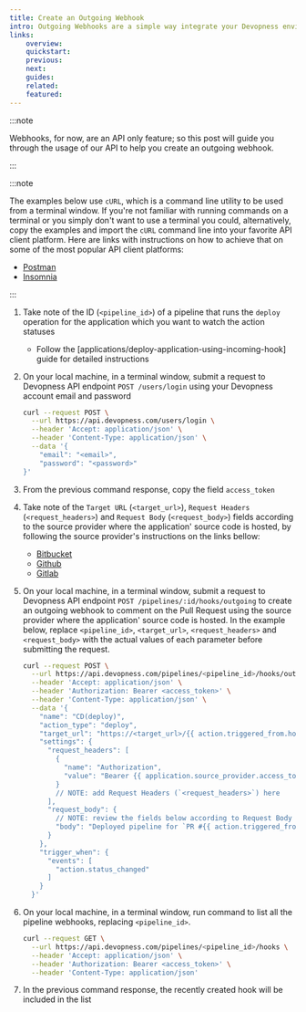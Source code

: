 ```yaml
---
title: Create an Outgoing Webhook
intro: Outgoing Webhooks are a simple way integrate your Devopness environment with external services, triggering a request when an action of a resource has its state updated. Some use cases of resource action state updates are “a new application deployment is done”, “the server is now stopped” and many more use cases that can benefit from webhooks integration. Learn how to create an outgoing webhook to comment the application deploy status on a Pull Request/Merge Request.
links:
    overview:
    quickstart:
    previous:
    next:
    guides:
    related:
    featured:
---
```


:::note

Webhooks, for now, are an API only feature; so this post will guide you through the usage of our API to help you create an outgoing webhook.

:::

:::note

The examples below use `cURL`, which is a command line utility to be used from a terminal window. If you're not familiar with running commands on a terminal or you simply don't want to use a terminal you could, alternatively, copy the examples and import the `cURL` command line into your favorite API client platform. Here are links with instructions on how to achieve that on some of the most popular API client platforms:

- [Postman](https://learning.postman.comgetting-started/importing-and-exporting-data/#importing-with-curl-commands)
- [Insomnia](https://docs.insomnia.rest/insomnia/import-export-data#import-data)

:::


1. Take note of the ID (`<pipeline_id>`) of a pipeline that runs the `deploy` operation for the application which you want to watch the action statuses
    - Follow the [applications/deploy-application-using-incoming-hook] guide for detailed instructions
1. On your local machine, in a terminal window, submit a request to Devopness API endpoint `POST /users/login` using your Devopness account email and password
    ```bash
    curl --request POST \
      --url https://api.devopness.com/users/login \
      --header 'Accept: application/json' \
      --header 'Content-Type: application/json' \
      --data '{
    	"email": "<email>",
    	"password": "<password>"
    }'
    ```
1. From the previous command response, copy the field `access_token`
1. Take note of the `Target URL` (`<target_url>`), `Request Headers` (`<request_headers>`) and `Request Body` (`<request_body>`) fields according to the source provider where the application' source code is hosted, by following the source provider's instructions on the links bellow:
   - [Bitbucket](https://developer.atlassian.com/cloud/bitbucket/rest/api-group-pullrequests/#api-repositories-workspace-repo-slug-pullrequests-pull-request-id-comments-post)
   - [Github](https://docs.github.com/en/rest/issues/comments#create-an-issue-comment)
   - [Gitlab](https://docs.gitlab.com/ee/api/notes.html#create-new-issue-note)
1. On your local machine, in a terminal window, submit a request to Devopness API endpoint `POST /pipelines/:id/hooks/outgoing` to create an outgoing webhook to comment on the Pull Request using the source provider where the application' source code is hosted. In the example below, replace `<pipeline_id>`, `<target_url>`, `<request_headers>` and `<request_body>` with the actual values of each parameter before submitting the request.
    
    ```bash
    curl --request POST \
      --url https://api.devopness.com/pipelines/<pipeline_id>/hooks/outgoing \
      --header 'Accept: application/json' \
      --header 'Authorization: Bearer <access_token>' \
      --header 'Content-Type: application/json' \
      --data '{
        "name": "CD(deploy)",
        "action_type": "deploy",
        "target_url": "https://<target_url>/{{ action.triggered_from.hook_parsed_variables.pull_request_id }}",
        "settings": {
          "request_headers": [
            {
              "name": "Authorization",
              "value": "Bearer {{ application.source_provider.access_token }}"
            }
            // NOTE: add Request Headers (`<request_headers>`) here
          ],
          "request_body": {
            // NOTE: review the fields below according to Request Body (`<request_body>`)
            "body": "Deployed pipeline for `PR #{{ action.triggered_from.hook_parsed_variables.pull_request_id }} ({{ action.triggered_from.hook_parsed_variables.pull_request_title }})`: Devopness application `{{ application.name }}` deployment **{{ action.status }}** on action <https:\/\/{{ application.name }}> using [commit](https://github.com/devopness/devopness-site/commit/{{ action.triggered_from.hook_parsed_variables.commit_hash }})"
          }
        },
        "trigger_when": {
          "events": [
            "action.status_changed"
          ]
        }
      }'
    ```
    
1. On your local machine, in a terminal window, run command to list all the pipeline webhooks, replacing `<pipeline_id>`.
    ```bash
    curl --request GET \
      --url https://api.devopness.com/pipelines/<pipeline_id>/hooks \
      --header 'Accept: application/json' \
      --header 'Authorization: Bearer <access_token>' \
      --header 'Content-Type: application/json'
    ```
1. In the previous command response, the recently created hook will be included in the list

